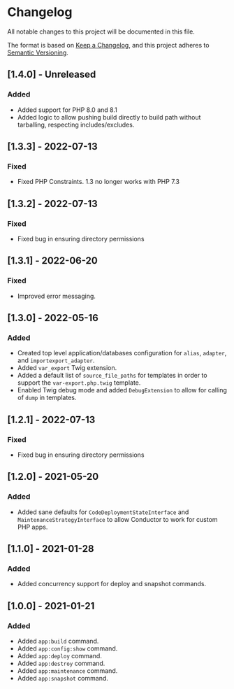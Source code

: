 # Changelog

All notable changes to this project will be documented in this file.

The format is based on [Keep a Changelog](https://keepachangelog.com/en/1.0.0/), and this project adheres
to [Semantic Versioning](https://semver.org/spec/v2.0.0.html).

## [1.4.0] - Unreleased

### Added

- Added support for PHP 8.0 and 8.1
- Added logic to allow pushing build directly to build path without tarballing, respecting includes/excludes.

## [1.3.3] - 2022-07-13

### Fixed

- Fixed PHP Constraints. 1.3 no longer works with PHP 7.3

## [1.3.2] - 2022-07-13

### Fixed

- Fixed bug in ensuring directory permissions

## [1.3.1] - 2022-06-20

### Fixed

- Improved error messaging.

## [1.3.0] - 2022-05-16

### Added

- Created top level application/databases configuration for `alias`, `adapter`, and `importexport_adapter`.
- Added `var_export` Twig extension.
- Added a default list of `source_file_paths` for templates in order to support the
  `var-export.php.twig` template.
- Enabled Twig debug mode and added `DebugExtension` to allow for calling of `dump` in templates.

## [1.2.1] - 2022-07-13

### Fixed

- Fixed bug in ensuring directory permissions

## [1.2.0] - 2021-05-20

### Added

- Added sane defaults for `CodeDeploymentStateInterface` and `MaintenanceStrategyInterface` to allow Conductor to work
  for custom PHP apps.

## [1.1.0] - 2021-01-28

### Added

- Added concurrency support for deploy and snapshot commands.

## [1.0.0] - 2021-01-21

### Added

- Added `app:build` command.
- Added `app:config:show` command.
- Added `app:deploy` command.
- Added `app:destroy` command.
- Added `app:maintenance` command.
- Added `app:snapshot` command.

